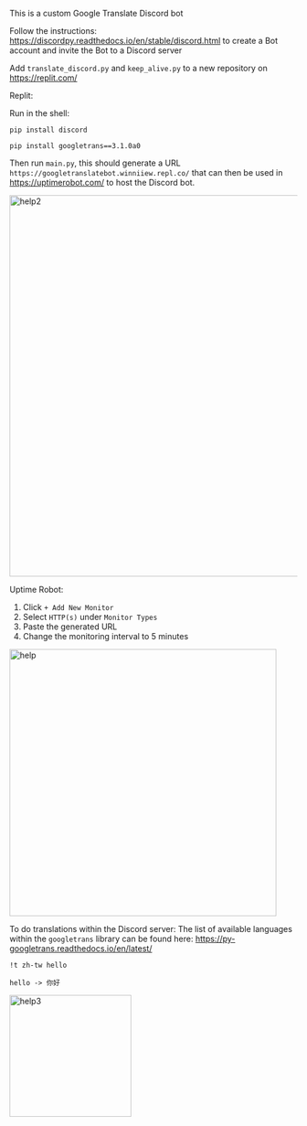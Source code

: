 This is a custom Google Translate Discord bot

Follow the instructions: https://discordpy.readthedocs.io/en/stable/discord.html to create a Bot account and invite the Bot to a Discord server

Add `translate_discord.py` and `keep_alive.py` to a new repository on https://replit.com/

Replit:

Run in the shell:

`pip install discord`

`pip install googletrans==3.1.0a0`

Then run `main.py`, this should generate a URL `https://googletranslatebot.winniiew.repl.co/` that can then be used in https://uptimerobot.com/ to host the Discord bot.


<img width="667" alt="help2" src="https://user-images.githubusercontent.com/86391366/172135241-7c6a87ca-745d-4f71-b87c-f87895cdaf39.png">


Uptime Robot:
1. Click `+ Add New Monitor`
2. Select `HTTP(s)` under `Monitor Types`
3. Paste the generated URL
4. Change the monitoring interval to 5 minutes

<img width="467" alt="help" src="https://user-images.githubusercontent.com/86391366/172134366-52674385-f150-4f1c-aa58-d6da24731c40.PNG">


To do translations within the Discord server:
The list of available languages within the `googletrans` library can be found here: https://py-googletrans.readthedocs.io/en/latest/

`!t zh-tw hello`

`hello -> 你好 `

<img width="213" alt="help3" src="https://user-images.githubusercontent.com/86391366/172137518-00925100-57e6-418d-9825-59a6808a45d5.PNG">



